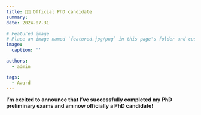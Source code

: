 ```yaml
---
title: 👏🏼 Official PhD candidate
summary: 
date: 2024-07-31

# Featured image
# Place an image named `featured.jpg/png` in this page's folder and customize its options here.
image:
  caption: ''

authors:
  - admin

tags:
  - Award
---
```


**I’m excited to announce that I’ve successfully completed my PhD preliminary exams and am now officially a PhD candidate!**